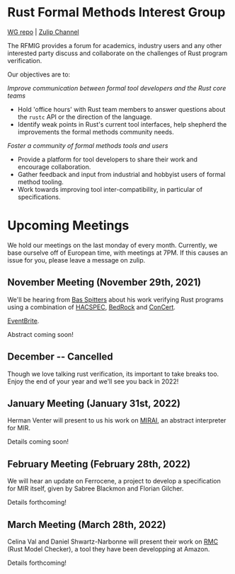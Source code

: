 # Rust Formal Methods Interest Group

[WG repo](https://github.com/rust-formal-methods/wg) | [Zulip Channel](https://rust-lang.zulipchat.com/#narrow/stream/183875-wg-formal-methods)

The RFMIG provides a forum for academics, industry users and any other interested party discuss and collaborate on the challenges of Rust program verification.

Our objectives are to:

*Improve communication between formal tool developers and the Rust core teams*
- Hold 'office hours' with Rust team members to answer questions about the `rustc` API or the direction of the language.
- Identify weak points in Rust's current tool interfaces, help shepherd the improvements the formal methods community needs.

*Foster a community of formal methods tools and users*
- Provide a platform for tool developers to share their work and encourage collaboration.
- Gather feedback and input from industrial and hobbyist users of formal method tooling.
- Work towards improving tool inter-compatibility, in particular of specifications.

# Upcoming Meetings

We hold our meetings on the last monday of every month. Currently, we base ourselve off of European time, with meetings at 7PM. If this causes an issue for you, please leave a message on zulip.

## November Meeting (November 29th, 2021)

We'll be hearing from [Bas Spitters](twitter.com/basspittersbs) about his work verifying Rust programs using a combination of [HACSPEC](https://github.com/HACS-workshop/hacspec), [BedRock](https://github.com/mit-plv/bedrock) and [ConCert](https://github.com/AU-COBRA/ConCert).

[EventBrite](https://www.eventbrite.com/e/november-meeting-rust-verification-with-bas-spitters-tickets-198474531667).

Abstract coming soon!

## December -- Cancelled

Though we love talking rust verification, its important to take breaks too. Enjoy the end of your year and we'll see you back in 2022!

## January Meeting (January 31st, 2022)

Herman Venter will present to us his work on [MIRAI](https://github.com/facebookexperimental/MIRAI), an abstract interpreter for MIR.

Details coming soon!

## February Meeting (February 28th, 2022)

We will hear an update on Ferrocene, a project to develop a specification for MIR itself, given by Sabree Blackmon and Florian Gilcher.

Details forthcoming! 

## March Meeting (March 28th, 2022)

Celina Val and Daniel Shwartz-Narbonne will present their work on [RMC](https://github.com/model-checking/rmc) (Rust Model Checker), a tool they have been developping at Amazon.

Details forthcoming!
